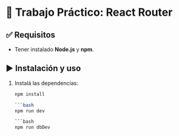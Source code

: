 # 📘 Trabajo Práctico: React Router

## ✅ Requisitos

- Tener instalado **Node.js** y **npm**.

## ▶️ Instalación y uso

1. Instalá las dependencias:
   ```bash
   npm install

   ```bash
   npm run dev

   ```bash
   npm run dbDev
